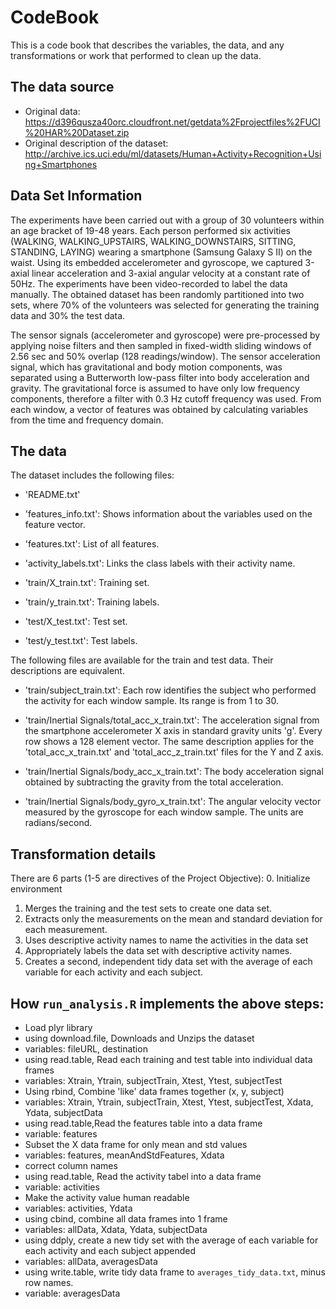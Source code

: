 # CodeBook

This is a code book that describes the variables, the data, and any transformations or work that performed to clean up the data.

## The data source

* Original data: https://d396qusza40orc.cloudfront.net/getdata%2Fprojectfiles%2FUCI%20HAR%20Dataset.zip
* Original description of the dataset: http://archive.ics.uci.edu/ml/datasets/Human+Activity+Recognition+Using+Smartphones

## Data Set Information

The experiments have been carried out with a group of 30 volunteers within an age bracket of 19-48 years. Each person performed six activities (WALKING, WALKING_UPSTAIRS, WALKING_DOWNSTAIRS, SITTING, STANDING, LAYING) wearing a smartphone (Samsung Galaxy S II) on the waist. Using its embedded accelerometer and gyroscope, we captured 3-axial linear acceleration and 3-axial angular velocity at a constant rate of 50Hz. The experiments have been video-recorded to label the data manually. The obtained dataset has been randomly partitioned into two sets, where 70% of the volunteers was selected for generating the training data and 30% the test data.

The sensor signals (accelerometer and gyroscope) were pre-processed by applying noise filters and then sampled in fixed-width sliding windows of 2.56 sec and 50% overlap (128 readings/window). The sensor acceleration signal, which has gravitational and body motion components, was separated using a Butterworth low-pass filter into body acceleration and gravity. The gravitational force is assumed to have only low frequency components, therefore a filter with 0.3 Hz cutoff frequency was used. From each window, a vector of features was obtained by calculating variables from the time and frequency domain.

## The data

The dataset includes the following files:

- 'README.txt'

- 'features_info.txt': Shows information about the variables used on the feature vector.

- 'features.txt': List of all features.

- 'activity_labels.txt': Links the class labels with their activity name.

- 'train/X_train.txt': Training set.

- 'train/y_train.txt': Training labels.

- 'test/X_test.txt': Test set.

- 'test/y_test.txt': Test labels.

The following files are available for the train and test data. Their descriptions are equivalent.

- 'train/subject_train.txt': Each row identifies the subject who performed the activity for each window sample. Its range is from 1 to 30.

- 'train/Inertial Signals/total_acc_x_train.txt': The acceleration signal from the smartphone accelerometer X axis in standard gravity units 'g'. Every row shows a 128 element vector. The same description applies for the 'total_acc_x_train.txt' and 'total_acc_z_train.txt' files for the Y and Z axis.

- 'train/Inertial Signals/body_acc_x_train.txt': The body acceleration signal obtained by subtracting the gravity from the total acceleration.

- 'train/Inertial Signals/body_gyro_x_train.txt': The angular velocity vector measured by the gyroscope for each window sample. The units are radians/second.


## Transformation details

There are 6 parts (1-5 are directives of the Project Objective):
0. Initialize environment
1. Merges the training and the test sets to create one data set.
2. Extracts only the measurements on the mean and standard deviation for each measurement.
3. Uses descriptive activity names to name the activities in the data set
4. Appropriately labels the data set with descriptive activity names.
5. Creates a second, independent tidy data set with the average of each variable for each activity and each subject.

## How ```run_analysis.R``` implements the above steps:

* Load plyr library
* using download.file, Downloads and Unzips the dataset
 * variables: fileURL, destination
* using read.table, Read each training and test table into individual data frames
 * variables: Xtrain, Ytrain, subjectTrain, Xtest, Ytest, subjectTest
* Using rbind, Combine 'like' data frames together (x, y, subject)
 * variables: Xtrain, Ytrain, subjectTrain, Xtest, Ytest, subjectTest, Xdata, Ydata, subjectData
* using read.table,Read the features table into a data frame
 * variable: features
* Subset the X data frame for only mean and std values
 * variables: features, meanAndStdFeatures, Xdata
 * correct column names
* using read.table, Read the activity tabel into a data frame
 * variable: activities
* Make the activity value human readable 
 * variables: activities, Ydata
* using cbind, combine all data frames into 1 frame
 * variables: allData, Xdata, Ydata, subjectData
* using ddply, create a new tidy set with the average of each variable for each activity and each subject appended
 * variables: allData, averagesData
* using write.table, write tidy data frame to `averages_tidy_data.txt`, minus row names.
 * variable: averagesData
